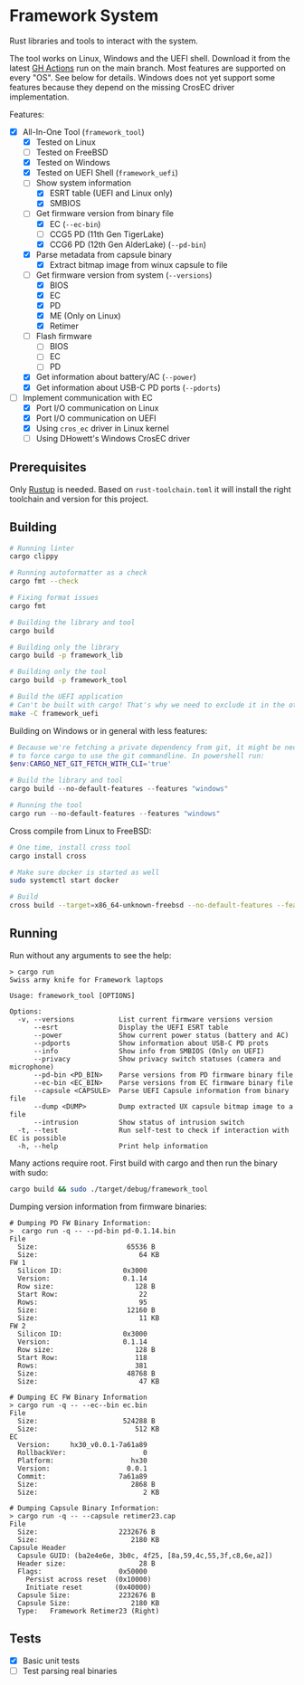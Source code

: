 # Framework System

Rust libraries and tools to interact with the system.

The tool works on Linux, Windows and the UEFI shell.
Download it from the latest [GH Actions](https://github.com/FrameworkComputer/framework-system/actions?query=branch%3Amain) run on the main branch.
Most features are supported on every "OS". See below for details. Windows does
not yet support some features because they depend on the missing CrosEC driver
implementation.

Features:

- [x] All-In-One Tool (`framework_tool`)
  - [x] Tested on Linux
  - [ ] Tested on FreeBSD
  - [x] Tested on Windows
  - [x] Tested on UEFI Shell (`framework_uefi`)
  - [ ] Show system information
    - [x] ESRT table (UEFI and Linux only)
    - [x] SMBIOS
  - [ ] Get firmware version from binary file
    - [x] EC (`--ec-bin`)
    - [ ] CCG5 PD (11th Gen TigerLake)
    - [x] CCG6 PD (12th Gen AlderLake) (`--pd-bin`)
  - [x] Parse metadata from capsule binary
    - [x] Extract bitmap image from winux capsule to file
  - [ ] Get firmware version from system (`--versions`)
    - [x] BIOS
    - [x] EC
    - [x] PD
    - [x] ME (Only on Linux)
    - [x] Retimer
  - [ ] Flash firmware
    - [ ] BIOS
    - [ ] EC
    - [ ] PD
  - [x] Get information about battery/AC (`--power`)
  - [x] Get information about USB-C PD ports (`--pdorts`)
- [ ] Implement communication with EC
  - [x] Port I/O communication on Linux
  - [x] Port I/O communication on UEFI
  - [x] Using `cros_ec` driver in Linux kernel
  - [ ] Using DHowett's Windows CrosEC driver

## Prerequisites

Only [Rustup](https://rustup.rs/) is needed. Based on `rust-toolchain.toml` it
will install the right toolchain and version for this project.

## Building

```sh
# Running linter
cargo clippy

# Running autoformatter as a check
cargo fmt --check

# Fixing format issues
cargo fmt

# Building the library and tool
cargo build

# Building only the library
cargo build -p framework_lib

# Building only the tool
cargo build -p framework_tool

# Build the UEFI application
# Can't be built with cargo! That's why we need to exclude it in the other commands.
make -C framework_uefi
```

Building on Windows or in general with less features:

```ps1
# Because we're fetching a private dependency from git, it might be necessary
# to force cargo to use the git commandline. In powershell run:
$env:CARGO_NET_GIT_FETCH_WITH_CLI='true'

# Build the library and tool
cargo build --no-default-features --features "windows"

# Running the tool
cargo run --no-default-features --features "windows"
```

Cross compile from Linux to FreeBSD:

```sh
# One time, install cross tool
cargo install cross

# Make sure docker is started as well
sudo systemctl start docker

# Build
cross build --target=x86_64-unknown-freebsd --no-default-features --features unix
```

## Running

Run without any arguments to see the help:

```
> cargo run
Swiss army knife for Framework laptops

Usage: framework_tool [OPTIONS]

Options:
  -v, --versions           List current firmware versions version
      --esrt               Display the UEFI ESRT table
      --power              Show current power status (battery and AC)
      --pdports            Show information about USB-C PD prots
      --info               Show info from SMBIOS (Only on UEFI)
      --privacy            Show privacy switch statuses (camera and microphone)
      --pd-bin <PD_BIN>    Parse versions from PD firmware binary file
      --ec-bin <EC_BIN>    Parse versions from EC firmware binary file
      --capsule <CAPSULE>  Parse UEFI Capsule information from binary file
      --dump <DUMP>        Dump extracted UX capsule bitmap image to a file
      --intrusion          Show status of intrusion switch
  -t, --test               Run self-test to check if interaction with EC is possible
  -h, --help               Print help information
```

Many actions require root. First build with cargo and then run the binary with sudo:

```sh
cargo build && sudo ./target/debug/framework_tool
```

Dumping version information from firmware binaries:

```
# Dumping PD FW Binary Information:
>  cargo run -q -- --pd-bin pd-0.1.14.bin
File
  Size:                      65536 B
  Size:                         64 KB
FW 1
  Silicon ID:               0x3000
  Version:                  0.1.14
  Row size:                    128 B
  Start Row:                    22
  Rows:                         95
  Size:                      12160 B
  Size:                         11 KB
FW 2
  Silicon ID:               0x3000
  Version:                  0.1.14
  Row size:                    128 B
  Start Row:                   118
  Rows:                        381
  Size:                      48768 B
  Size:                         47 KB

# Dumping EC FW Binary Information
> cargo run -q -- --ec--bin ec.bin
File
  Size:                     524288 B
  Size:                        512 KB
EC
  Version:     hx30_v0.0.1-7a61a89
  RollbackVer:                   0
  Platform:                   hx30
  Version:                   0.0.1
  Commit:                  7a61a89
  Size:                       2868 B
  Size:                          2 KB

# Dumping Capsule Binary Information:
> cargo run -q -- --capsule retimer23.cap
File
  Size:                    2232676 B
  Size:                       2180 KB
Capsule Header
  Capsule GUID: (ba2e4e6e, 3b0c, 4f25, [8a,59,4c,55,3f,c8,6e,a2])
  Header size:                  28 B
  Flags:                   0x50000
    Persist across reset  (0x10000)
    Initiate reset        (0x40000)
  Capsule Size:            2232676 B
  Capsule Size:               2180 KB
  Type:   Framework Retimer23 (Right)
```

## Tests

- [x] Basic unit tests
- [ ] Test parsing real binaries
